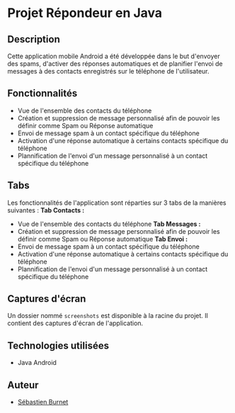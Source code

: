 # Projet Répondeur en Java

## Description
Cette application mobile Android a été développée dans le but d'envoyer des spams, d'activer des réponses automatiques et de planifier l'envoi de messages à des contacts enregistrés sur le téléphone de l'utilisateur.

## Fonctionnalités
- Vue de l'ensemble des contacts du téléphone
- Création et suppression de message personnalisé afin de pouvoir les définir comme Spam ou Réponse automatique
- Envoi de message spam à un contact spécifique du téléphone
- Activation d'une réponse automatique à certains contacts spécifique du téléphone
- Plannification de l'envoi d'un message personnalisé à un contact spécifique du téléphone

## Tabs
Les fonctionnalités de l'application sont réparties sur 3 tabs de la manières suivantes : 
**Tab Contacts :**
- Vue de l'ensemble des contacts du téléphone
**Tab Messages :**
- Création et suppression de message personnalisé afin de pouvoir les définir comme Spam ou Réponse automatique
**Tab Envoi :**
- Envoi de message spam à un contact spécifique du téléphone
- Activation d'une réponse automatique à certains contacts spécifique du téléphone
- Plannification de l'envoi d'un message personnalisé à un contact spécifique du téléphone

## Captures d'écran
Un dossier nommé `screenshots` est disponible à la racine du projet. Il contient des captures d'écran de l'application.


## Technologies utilisées
- Java Android

## Auteur
- [Sébastien Burnet](https://github.com/sebastien-brnt)